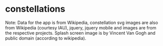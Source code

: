 constellations
==============

Note: Data for the app is from Wikipedia, constellation svg images are also from Wikipedia (courtesy IAU), jquery, jquery mobile and images are from the respective projects. Splash screen image is by Vincent Van Gogh and public domain (according to wikipedia).
